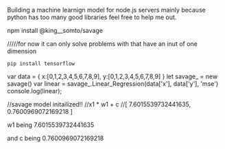 Building a machine learnign model for node.js servers mainly because python has too many good libraries feel free to help me out.



npm install @king__somto/savage

/////for now it can only solve problems with that have an inut of one dimension

```
pip install tensorflow
```
var data = {
    x:[0,1,2,3,4,5,6,7,8,9],
    y:[0,1,2,3,4,5,6,7,8,9]
}
let savage_ = new savage()
var linear = savage_.Linear_Regression(data['x'], data['y'], 'mse')
console.log(linear);


//savage model initailized!!
//x1 * w1 + c
//[ 7.6015539732441635, 0.7600969072169218 ]

w1 being 7.6015539732441635

and c being  0.7600969072169218